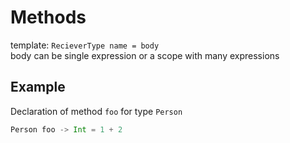 # Methods

template: `RecieverType name = body`  
body can be single expression or a scope with many expressions  

## Example 
Declaration of method `foo` for type `Person`
```Scala
Person foo -> Int = 1 + 2
```

